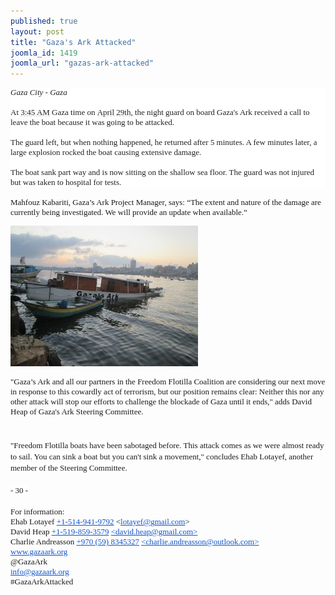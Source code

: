 ```yaml
---
published: true
layout: post
title: "Gaza's Ark Attacked"
joomla_id: 1419
joomla_url: "gazas-ark-attacked"
---
```


<div style="color: #222222; font-family: arial, sans-serif; font-size: 13px; line-height: normal; background-color: #ffffff;"><em><span style="font-family: 'Times New Roman', Times, serif;">Gaza City - Gaza</span></em><br /><span style="font-family: 'Times New Roman', Times, serif;"><br />At <span data-term="goog_994879070" tabindex="0" style="border-bottom-width: 1px; border-bottom-style: dashed; border-bottom-color: #cccccc; position: relative; top: -2px; z-index: 0;"><span style="position: relative; top: 2px; z-index: -1;">3:45 AM</span></span> Gaza time on <span data-term="goog_994879071" tabindex="0" style="border-bottom-width: 1px; border-bottom-style: dashed; border-bottom-color: #cccccc; position: relative; top: -2px; z-index: 0;"><span style="position: relative; top: 2px; z-index: -1;">April 29th</span></span>, the night guard on board Gaza's Ark received a call to leave the boat because it was going to be attacked.<br /><br />The guard left, but when nothing happened, he returned after 5 minutes. A few minutes later, a large explosion rocked the boat causing extensive damage. <br /><br />The boat sank part way and is now sitting on the shallow sea floor. The guard was not injured but was taken to hospital for tests.<br /></span></div>
<span style="font-size: 13px; line-height: normal; background-color: #ffffff; font-family: 'Times New Roman', Times, serif;">
<div><br />Mahfouz Kabariti, Gaza’s Ark Project Manager, says: “The extent and nature of the damage are currently being investigated. We will provide an update when available.”</div>

![Gaza Ark attacked](/images/GA-attacked-300x225.jpg)

<div>"Gaza’s Ark and all our partners in the Freedom Flotilla Coalition are considering our next move in response to this cowardly act of terrorism, but our position remains clear: Neither this nor any other attack will stop our efforts to challenge the blockade of Gaza until it ends," adds David Heap of Gaza's Ark Steering Committee.</div>
</span><span style="font-size: 13px; line-height: normal; background-color: #ffffff; font-family: 'Times New Roman', Times, serif;"><span style="font-family: 'Times New Roman', Times, serif;"><strong><br /><br /></strong>"Freedom Flotilla boats have been sabotaged before. This attack comes as we were almost ready to sail. You can sink a boat but you can't sink a movement," concludes Ehab Lotayef, another member of the Steering Committee.<strong><br /><br /></strong>- 30 -<strong><br /><br /></strong></span>
<div>
<div>For information:<br />Ehab Lotayef <a href="tel:%2B1-514-941-9792" value="+15149419792" target="_blank" style="color: #1155cc;">+1-514-941-9792</a> &lt;<a href="mailto:lotayef@gmail.com" target="_blank" style="color: #1155cc;">lotayef@<wbr></wbr>gmail.com</a>&gt;</div>
David Heap <a href="tel:%2B1-519-859-3579" value="+15198593579" target="_blank" style="color: #1155cc;">+1-519-859-3579</a> <a href="mailto:david.heap@gmail.com" target="_blank" style="color: #1155cc;">&lt;david.heap@gmail.com&gt;</a>
<div>Charlie Andreasson <a href="tel:%2B970%20%2859%29%208345327" value="+970598345327" target="_blank" style="color: #1155cc;">+970 (59) 8345327</a> <a href="mailto:charlie.andreasson@outlook.com" target="_blank" style="color: #1155cc;">&lt;charlie.andreasson@outlook.<wbr></wbr>com&gt;</a></div>
<a href="http://www.gazaark.org/" target="_blank" style="color: #1155cc;">www.gazaark.org</a><br />@GazaArk<br /><a href="mailto:info@gazaark.org" target="_blank" style="color: #1155cc;">info@gazaark.org</a><br />#GazaArkAttacked</div>
</span><br />
